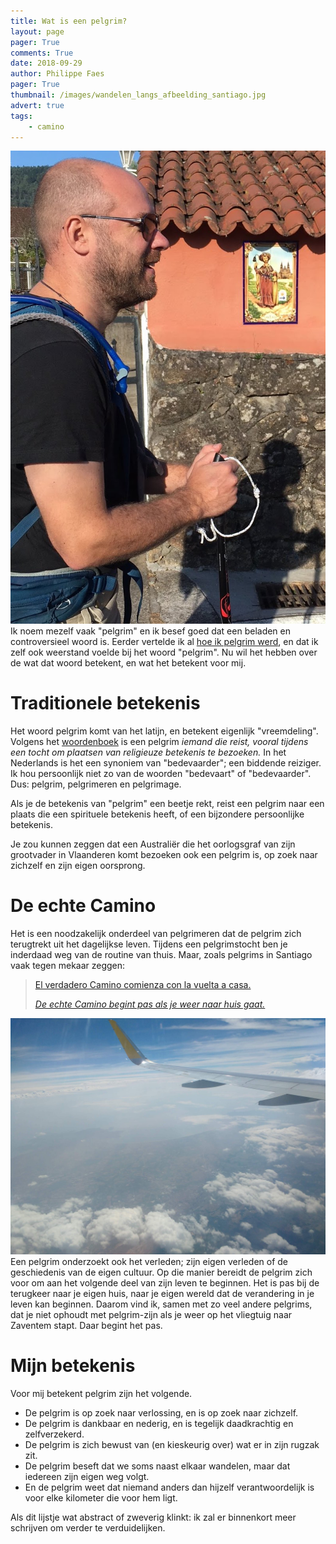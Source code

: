 ```yaml
---
title: Wat is een pelgrim?
layout: page
pager: True
comments: True
date: 2018-09-29
author: Philippe Faes
pager: True
thumbnail: /images/wandelen_langs_afbeelding_santiago.jpg
advert: true
tags:
    - camino
---
```


![Pelgrim](/images/wandelen_langs_afbeelding_santiago.jpg "Philippe wandelt langs een afbeelding van Sint Jacobus, Santiago.")
Ik noem mezelf vaak "pelgrim" en ik besef goed dat een beladen en controversieel woord is. Eerder vertelde ik al [hoe ik pelgrim werd](/c/pelgrim), en dat ik zelf ook weerstand voelde bij het woord "pelgrim". 
Nu wil het hebben over de wat dat woord betekent, en wat het betekent voor mij.

# Traditionele betekenis

Het woord pelgrim komt van het latijn, en betekent eigenlijk "vreemdeling". Volgens het [woordenboek](https://en.wiktionary.org/wiki/pilgrim) is een pelgrim *iemand die reist, vooral tijdens een tocht om plaatsen van religieuze betekenis te bezoeken.* 
In het Nederlands is het een synoniem van "bedevaarder"; een biddende reiziger. Ik hou persoonlijk niet zo van de woorden "bedevaart" of "bedevaarder". Dus: pelgrim, pelgrimeren en pelgrimage.

Als je de betekenis van "pelgrim" een beetje rekt, reist een pelgrim naar een plaats die een spirituele betekenis heeft, of een bijzondere persoonlijke betekenis. 
 
Je zou kunnen zeggen dat een Australiër die het oorlogsgraf van zijn grootvader in Vlaanderen komt bezoeken ook een pelgrim is, op zoek naar zichzelf en zijn eigen oorsprong.


# De echte Camino

Het is een noodzakelijk onderdeel van pelgrimeren dat de pelgrim zich terugtrekt uit het dagelijkse leven. Tijdens een pelgrimstocht ben je inderdaad weg van de routine van thuis. Maar, zoals pelgrims in Santiago vaak tegen mekaar zeggen: 

> [El verdadero Camino comienza con la vuelta a casa.](/q/de_echte_camino.html)
> 
> [*De echte Camino begint pas als je weer naar huis gaat.*](/q/de_echte_camino.html) 

![Vliegtuig](/images/airplane.jpg "Naar huis vliegen vanaf Santiago de Compostela")
Een pelgrim onderzoekt ook het verleden; zijn eigen verleden of de geschiedenis van de eigen cultuur. Op die manier bereidt de pelgrim zich voor om aan het volgende deel van zijn leven te beginnen. Het is pas bij de terugkeer naar je eigen huis, naar je eigen wereld dat de verandering in je leven kan beginnen. Daarom vind ik, samen met zo veel andere pelgrims, dat je niet ophoudt met pelgrim-zijn als je weer op het vliegtuig naar Zaventem stapt. Daar begint het pas. 

# Mijn betekenis 

Voor mij betekent pelgrim zijn het volgende.

* De pelgrim is op zoek naar verlossing, en is op zoek naar zichzelf.
* De pelgrim is dankbaar en nederig, en is tegelijk daadkrachtig en zelfverzekerd.
* De pelgrim is zich bewust van (en kieskeurig over) wat er in zijn rugzak zit.
* De pelgrim beseft dat we soms naast elkaar wandelen, maar dat iedereen zijn eigen weg volgt.
* En de pelgrim weet dat niemand anders dan hijzelf verantwoordelijk is voor elke kilometer die voor hem ligt.

Als dit lijstje wat abstract of zweverig klinkt: ik zal er binnenkort meer schrijven om verder te verduidelijken.


